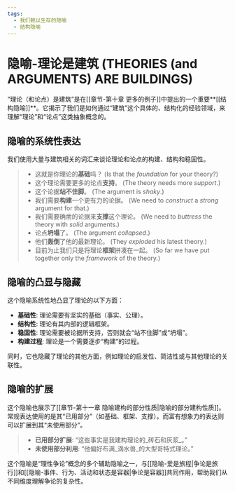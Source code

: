 ```yaml
---
tags:
  - 我们赖以生存的隐喻
  - 结构隐喻
---
```


# 隐喻-理论是建筑 (THEORIES (and ARGUMENTS) ARE BUILDINGS)

“理论（和论点）是建筑”是在[[章节-第十章 更多的例子]]中提出的一个重要**[[结构隐喻]]**。它揭示了我们是如何通过“建筑”这个具体的、结构化的经验领域，来理解“理论”和“论点”这类抽象概念的。

## 隐喻的系统性表达

我们使用大量与建筑相关的词汇来谈论理论和论点的构建、结构和稳固性。

> - 这就是你理论的**基础**吗？ (Is that the _foundation_ for your theory?)
> - 这个理论需要更多的论点**支持**。 (The theory needs more _support_.)
> - 这个论据**站不住脚**。 (The argument is _shaky_.)
> - 我们需要**构建**一个更有力的论据。 (We need to _construct_ a _strong_ argument for that.)
> - 我们需要确凿的论据来**支撑**这个理论。 (We need to _buttress_ the theory with _solid_ arguments.)
> - 论点**坍塌**了。 (The argument _collapsed_.)
> - 他们**轰倒**了他的最新理论。 (They _exploded_ his latest theory.)
> - 目前为止我们只是将理论**框架**拼凑在一起。 (So far we have put together only the _framework_ of the theory.)

## 隐喻的凸显与隐藏

这个隐喻系统性地凸显了理论的以下方面：
-   **基础性**: 理论需要有坚实的基础（事实、公理）。
-   **结构性**: 理论有其内部的逻辑框架。
-   **稳固性**: 理论需要被论据所支持，否则就会“站不住脚”或“坍塌”。
-   **构建过程**: 理论是一个需要逐步“构建”的过程。

同时，它也隐藏了理论的其他方面，例如理论的启发性、简洁性或与其他理论的关联性。

## 隐喻的扩展

这个隐喻也展示了[[章节-第十一章 隐喻建构的部分性质|隐喻的部分建构性质]]。常规表达使用的是其“已用部分”（如基础、框架、支撑）。而富有想象力的表达则可以扩展到其“未使用部分”。

> - **已用部分扩展**: “这些事实是我建构理论的_砖石和灰浆_。”
> - **未使用部分利用**: “他偏好布满_滴水兽_的大型哥特式理论。”

这个隐喻是“理性争论”概念的多个辅助隐喻之一，与[[隐喻-爱是旅程|争论是旅行]]和[[隐喻-事件、行为、活动和状态是容器|争论是容器]]共同作用，帮助我们从不同维度理解争论的复杂性。